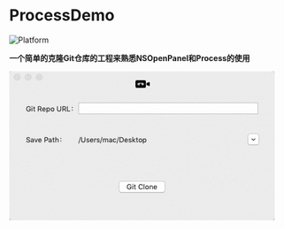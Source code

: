 # ProcessDemo
![Platform](https://img.shields.io/badge/platform-macOS-orange.svg)

**一个简单的克隆Git仓库的工程来熟悉NSOpenPanel和Process的使用**

![](Assets/1.gif)